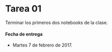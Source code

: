 # Tarea 01

Terminar los primeros dos notebooks de la clase.

#### Fecha de entrega
* Martes 7 de febrero de 2017.

